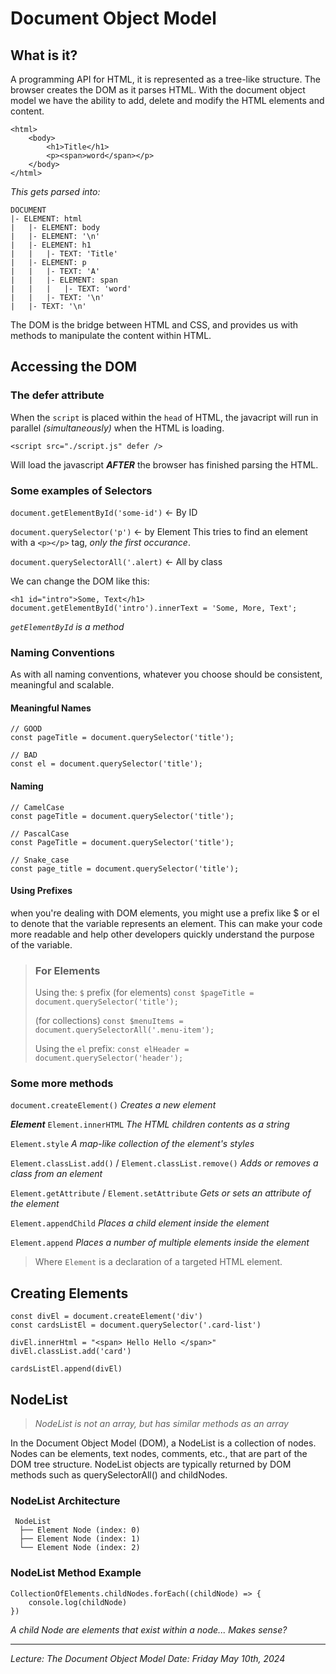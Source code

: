 # Document Object Model

## What is it?

A programming API for HTML, it is represented as a tree-like structure. The browser creates the DOM as it parses HTML. With the document object model we have the ability to add, delete and modify the HTML elements and content.

```
<html>
    <body>
        <h1>Title</h1>
        <p><span>word</span></p>
    </body>
</html>
```

*This gets parsed into:*

```
DOCUMENT
|- ELEMENT: html
|   |- ELEMENT: body
|   |- ELEMENT: '\n'
|   |- ELEMENT: h1
|   |   |- TEXT: 'Title'
|   |- ELEMENT: p
|   |   |- TEXT: 'A'
|   |   |- ELEMENT: span
|   |   |   |- TEXT: 'word'
|   |   |- TEXT: '\n'
|   |- TEXT: '\n'
```

The DOM is the bridge between HTML and CSS, and provides us with methods to manipulate the content within HTML.

## Accessing the DOM

### The defer attribute

When the `script` is placed within the `head` of HTML, the javacript will run in parallel *(simultaneously)* when the HTML is loading.

`<script src="./script.js" defer />`

Will load the javascript ***AFTER*** the browser has finished parsing the HTML.

### Some examples of Selectors

`document.getElementById('some-id')` <- By ID

`document.querySelector('p')` <- by Element
This tries to find an element with a `<p></p>` tag, *only the first occurance*.

`document.querySelectorAll('.alert)` <- All by class

We can change the DOM like this:

```
<h1 id="intro">Some, Text</h1>
document.getElementById('intro').innerText = 'Some, More, Text';
```

*`getElementById` is a method*

### Naming Conventions

As with all naming conventions, whatever you choose should be consistent, meaningful and scalable.

#### Meaningful Names

```
// GOOD
const pageTitle = document.querySelector('title');
```

```
// BAD
const el = document.querySelector('title');
```

#### Naming

```
// CamelCase
const pageTitle = document.querySelector('title');
```

```
// PascalCase
const PageTitle = document.querySelector('title');
```

```
// Snake_case
const page_title = document.querySelector('title');
```

#### Using Prefixes

when you're dealing with DOM elements, you might use a prefix like $ or el to denote that the variable represents an element. This can make your code more readable and help other developers quickly understand the purpose of the variable.

> ### For Elements
> Using the: `$` prefix (for elements)
> `const $pageTitle = document.querySelector('title');`
> 
> (for collections)
> `const $menuItems = document.querySelectorAll('.menu-item');`
>
> Using the `el` prefix:
> `const elHeader = document.querySelector('header');`

### Some more methods

`document.createElement()`
*Creates a new element*

***Element***
`Element.innerHTML`
*The HTML children contents as a string*

`Element.style`
*A map-like collection of the element's styles*

`Element.classList.add()` / `Element.classList.remove()`
*Adds or removes a class from an element*

`Element.getAttribute` / `Element.setAttribute`
*Gets or sets an attribute of the element*

`Element.appendChild`
*Places a child element inside the element*

`Element.append`
*Places a number of multiple elements inside the element*

> Where `Element` is a declaration of a targeted HTML element.

## Creating Elements

```
const divEl = document.createElement('div')
const cardsListEl = document.querySelector('.card-list')

divEl.innerHtml = "<span> Hello Hello </span>"
divEl.classList.add('card')

cardsListEl.append(divEl)
```

## NodeList

> *NodeList is not an array, but has similar methods as an array*

In the Document Object Model (DOM), a NodeList is a collection of nodes. Nodes can be elements, text nodes, comments, etc., that are part of the DOM tree structure. NodeList objects are typically returned by DOM methods such as querySelectorAll() and childNodes.

### NodeList Architecture

```
 NodeList
  ├── Element Node (index: 0)
  ├── Element Node (index: 1)
  └── Element Node (index: 2)
```

### NodeList Method Example

```
CollectionOfElements.childNodes.forEach((childNode) => {
    console.log(childNode)
})
```

*A child Node are elements that exist within a node... Makes sense?*

---

*Lecture: The Document Object Model*
*Date: Friday May 10th, 2024*

